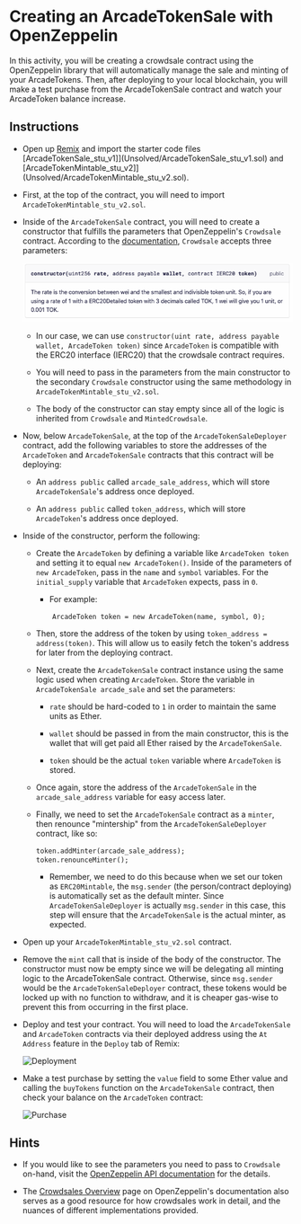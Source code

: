 # Creating an ArcadeTokenSale with OpenZeppelin

In this activity, you will be creating a crowdsale contract using the OpenZeppelin library that will automatically manage the sale and minting of your ArcadeTokens. Then, after deploying to your local blockchain, you will make a test purchase from the ArcadeTokenSale contract and watch your ArcadeToken balance increase.

## Instructions

* Open up [Remix](https://remix.ethereum.org) and import the starter code files [ArcadeTokenSale_stu_v1]](Unsolved/ArcadeTokenSale_stu_v1.sol) and  [ArcadeTokenMintable_stu_v2]](Unsolved/ArcadeTokenMintable_stu_v2.sol).

* First, at the top of the contract, you will need to import `ArcadeTokenMintable_stu_v2.sol`.

* Inside of the `ArcadeTokenSale` contract, you will need to create a constructor that fulfills the parameters that OpenZeppelin's `Crowdsale` contract. According to the [documentation](https://docs.openzeppelin.com/contracts/2.x/api/crowdsale#Crowdsale-constructor-uint256-address-payable-contract-IERC20-), `Crowdsale` accepts three parameters:

  ![Crowdsale Constructor](Images/oz-crowdsale-constructor.png)

  * In our case, we can use `constructor(uint rate, address payable wallet, ArcadeToken token)` since `ArcadeToken` is compatible with the ERC20 interface (IERC20) that the crowdsale contract requires.

  * You will need to pass in the parameters from the main constructor to the secondary `Crowdsale` constructor using the same methodology in `ArcadeTokenMintable_stu_v2.sol`.

  * The body of the constructor can stay empty since all of the logic is inherited from `Crowdsale` and `MintedCrowdsale`.

* Now, below `ArcadeTokenSale`, at the top of the `ArcadeTokenSaleDeployer` contract, add the following variables to store the addresses of the `ArcadeToken` and `ArcadeTokenSale` contracts that this contract will be deploying:

  * An `address public` called `arcade_sale_address`, which will store `ArcadeTokenSale`'s address once deployed.

  * An `address public` called `token_address`, which will store `ArcadeToken`'s address once deployed.

* Inside of the constructor, perform the following:

  * Create the `ArcadeToken` by defining a variable like `ArcadeToken token` and setting it to equal `new ArcadeToken()`. Inside of the parameters of `new ArcadeToken`, pass in the `name` and `symbol` variables. For the `initial_supply` variable that `ArcadeToken` expects, pass in `0`.

    * For example:

    ```solidity
        ArcadeToken token = new ArcadeToken(name, symbol, 0);
    ```

  * Then, store the address of the token by using `token_address = address(token)`. This will allow us to easily fetch the token's address for later from the deploying contract.

  * Next, create the `ArcadeTokenSale` contract instance using the same logic used when creating `ArcadeToken`. Store the variable in `ArcadeTokenSale arcade_sale` and set the parameters:

    * `rate` should be hard-coded to `1` in order to maintain the same units as Ether.

    * `wallet` should be passed in from the main constructor, this is the wallet that will get paid all Ether raised by the `ArcadeTokenSale`.

    * `token` should be the actual `token` variable where `ArcadeToken` is stored.

  * Once again, store the address of the `ArcadeTokenSale` in the `arcade_sale_address` variable for easy access later.

  * Finally, we need to set the `ArcadeTokenSale` contract as a `minter`, then renounce "mintership" from the `ArcadeTokenSaleDeployer` contract, like so:

    ```solidity
    token.addMinter(arcade_sale_address);
    token.renounceMinter();
    ```

    * Remember, we need to do this because when we set our token as `ERC20Mintable`, the `msg.sender` (the person/contract deploying) is automatically set as the default minter. Since `ArcadeTokenSaleDeployer` is actually `msg.sender` in this case, this step will ensure that the `ArcadeTokenSale` is the actual minter, as expected.

* Open up your `ArcadeTokenMintable_stu_v2.sol` contract. 

* Remove the `mint` call that is inside of the body of the constructor. The constructor must now be empty since we will be delegating all minting logic to the ArcadeTokenSale contract. Otherwise, since `msg.sender` would be the `ArcadeTokenSaleDeployer` contract, these tokens would be locked up with no function to withdraw, and it is cheaper gas-wise to prevent this from occurring in the first place.

* Deploy and test your contract. You will need to load the `ArcadeTokenSale` and `ArcadeToken` contracts via their deployed address using the `At Address` feature in the `Deploy` tab of Remix:

  ![Deployment](Images/deployment.gif)

* Make a test purchase by setting the `value` field to some Ether value and calling the `buyTokens` function on the `ArcadeTokenSale` contract, then check your balance on the `ArcadeToken` contract:

  ![Purchase](Images/purchase.gif)

## Hints

* If you would like to see the parameters you need to pass to `Crowdsale` on-hand, visit the [OpenZeppelin API documentation](https://docs.openzeppelin.com/contracts/2.x/api/crowdsale#_core) for the details.

* The [Crowdsales Overview](https://docs.openzeppelin.com/contracts/2.x/crowdsales) page on OpenZeppelin's documentation also serves as a good resource for how crowdsales work in detail, and the nuances of different implementations provided.
